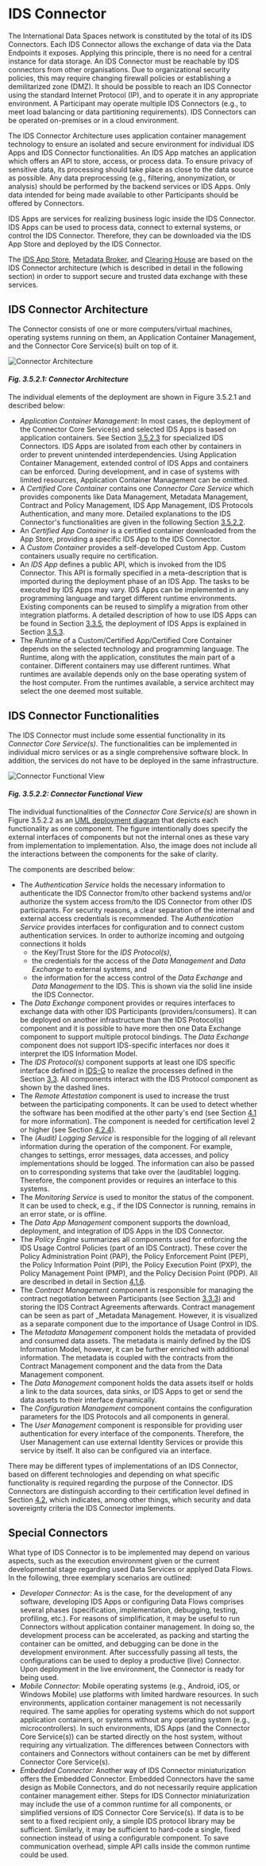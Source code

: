 # IDS Connector

The International Data Spaces network is constituted by the total of its IDS Connectors. Each IDS Connector allows the exchange of data via the Data Endpoints it exposes. Applying this principle, there is no need for a central instance for data storage. An IDS Connector must be reachable by IDS connectors from other organisations. Due to organizational security policies, this may require changing firewall policies or establishing a demilitarized zone (DMZ). It should be possible to reach an IDS Connector using the standard Internet Protocol (IP), and to operate it in any appropriate environment. A Participant may operate multiple IDS Connectors (e.g., to meet load balancing or data partitioning requirements). IDS Connectors can be operated on-premises or in a cloud environment. 

The IDS Connector Architecture uses application container management technology to ensure an isolated and secure environment for individual IDS Apps and IDS Connector functionalities. An IDS App matches an application which offers an API to store, access, or process data. To ensure privacy of sensitive data, its processing should take place as close to the data source as possible. Any data preprocessing (e.g., filtering, anonymization, or analysis) should be performed by the backend services or IDS Apps. Only data intended for being made available to other Participants should be offered by Connectors.

IDS Apps are services for realizing business logic inside the IDS Connector. IDS Apps can be used to process data, connect to external systems, or control the IDS Connector. Therefore, they can be downloaded via the IDS App Store and deployed by the IDS Connector.

The [IDS App Store](3_5_3_App_Store_and_Data_Apps.md), [Metadata Broker](3_5_4_Broker.md), and [Clearing House](3_5_5_Clearing_House.md) are based on the IDS Connector architecture (which is described in detail in the following section) in order to support secure and trusted data exchange with these services.

## IDS Connector Architecture

The Connector consists of one or more computers/virtual machines, operating systems running on them, an Application Container Management, and the Connector Core Service(s) built on top of it. 

![Connector Architecture](media/3.5.2.1_connector_architecture.png)
#### _Fig. 3.5.2.1: Connector Architecture_

The individual elements of the deployment are shown in Figure 3.5.2.1 and described below:
- _Application Container Management_: In most cases, the deployment of the Connector Core Service(s) and selected IDS Apps is based on application containers. See Section [3.5.2.3](#special-connectors) for specialized IDS Connectors. IDS Apps are isolated from each other by containers in order to prevent unintended interdependencies. Using Application Container Management, extended control of IDS Apps and containers can be enforced. During development, and in case of systems with limited resources, Application Container Management can be omitted.  
- A _Certified Core Container_ contains one _Connector Core Service_ which provides components like Data Management, Metadata Management, Contract and Policy Management, IDS App Management, IDS Protocols Authentication, and many more. Detailed explanations to the IDS Connector's functionalities are given in the following Section [3.5.2.2](#ids-connector-functions).
- An _Certified App Container_ is a certified container downloaded from the App Store, providing a specific IDS App to the IDS Connector.
- A _Custom Container_ provides a self-developed Custom App. Custom containers usually require no certification. 
- An _IDS App_ defines a public API, which is invoked from the IDS Connector. This API is formally specified in a meta-description that is imported during the deployment phase of an IDS App. The tasks to be executed by IDS Apps may vary. IDS Apps can be implemented in any programming language and target different runtime environments. Existing components can be reused to simplify a migration from other integration platforms. A detailed description of how to use IDS Apps can be found in Section [3.3.5](../../3_3_Process_Layer/3_3_5_Publishing_and_using_Data_Apps.md), the deployment of IDS Apps is explained in Section [3.5.3](3_5_3_App_Store_and_Data_Apps.md).
- The _Runtime_ of a Custom/Certified App/Certified Core Container depends on the selected technology and programming language. The Runtime, along with the application, constitutes the main part of a container. Different containers may use different runtimes. What runtimes are available depends only on the base operating system of the host computer. From the runtimes available, a service architect may select the one deemed most suitable.

## IDS Connector Functionalities

The IDS Connector must include some essential functionality in its _Connector Core Service(s)_. The functionalities can be implemented in individual micro services or as a single comprehensive software block. In addition, the services do not have to be deployed in the same infrastructure. 

![Connector Functional View](media/3.5.2.2_connector_functional_view.png)
#### _Fig. 3.5.2.2: Connector Functional View_

The individual functionalities of the _Connector Core Service(s)_ are shown in Figure 3.5.2.2 as an [UML deployment diagram](https://www.omg.org/spec/UML/2.5.1/) that depicts each functionality as one component. The figure intentionally does specify the external interfaces of components but not the internal ones as these vary from implementation to implementation. Also, the image does not include all the interactions between the components for the sake of clarity.

The components are described below:

- The _Authentication Service_ holds the necessary information to authenticate the IDS Connector from/to other backend systems and/or authorize the system access from/to the IDS Connector from other IDS participants. For security reasons, a clear separation of the internal and external access credentials is recommended. 
The _Authentication Service_ provides interfaces for configuration and to connect custom authentication services. In order to authorize incoming and outgoing connections it holds
	- the Key/Trust Store for the _IDS Protocol(s)_, 
	- the credentials for the access of the _Data Management_ and _Data Exchange_ to external systems, and 
	- the information for the access control of the _Data Exchange_ and _Data Management_ to the IDS.
This is shown via the solid line inside the IDS Connector. 
- The _Data Exchange_ component provides or requires interfaces to exchange data with other IDS Participants (providers/consumers). It can be deployed on another infrastructure than the IDS Protocol(s) component and it is possible to have more then one Data Exchange component to support multiple protocol bindings. The _Data Exchange_ component does not support IDS-specific interfaces nor does it interpret the IDS Information Model.
- The _IDS Protocol(s)_ component supports at least one IDS specific interface defined in [IDS-G](https://github.com/International-Data-Spaces-Association/IDS-G) to realize the processes defined in the Section [3.3](../../3_3_Process_Layer). All components interact with the IDS Protocol component as shown by the dashed lines.
- The _Remote Attestation_ component is used to increase the trust between the participating components. It can be used to detect whether the software has been modified at the other party's end (see Section [4.1](../../../4_Perspectives_of_the_Reference_Architecture_Model/4_1_Security_Perspective) for more information). The component is needed for certification level 2 or higher (see Section [4.2.4](../../../4_Perspectives_of_the_Reference_Architecture_Model/4_2_Certification_Perspective/4_2_4_Component_Certification.md)).
- The _(Audit) Logging Service_ is responsible for the logging of all relevant information during the operation of the component. For example, changes to settings, error messages, data accesses, and policy implementations should be logged. The information can also be passed on to corresponding systems that take over the (auditable) logging. Therefore, the component provides or requires an interface to this systems. 
- The _Monitoring Service_ is used to monitor the status of the component. It can be used to check, e.g., if the IDS Connector is running, remains in an error state, or is offline.
- The _Data App Management_ component supports the download, deployment, and integration of IDS Apps in the IDS Connector.
- The _Policy Engine_ summarizes all components used for enforcing the IDS Usage Control Policies (part of an IDS Contract). These cover the Policy Administration Point (PAP), the Policy Enforcement Point (PEP), the Policy Information Point (PIP), the Policy Execution Point (PXP), the Policy Management Point (PMP), and the Policy Decision Point (PDP). All are described in detail in Section [4.1.6](../../../4_Perspectives_of_the_Reference_Architecture_Model/4_1_Security_Perspective/4_1_6_Usage_Control.md).
- The _Contract Management_ component is responsible for managing the contract negotiation between Participants (see Section [3.3.3](../../3_Layers_of_the_Reference_Architecture_Model/3_3_Process_Layer/3_3_3_Contract_Negotiation.md)) and storing the IDS Contract Agreements afterwards. Contract management can be seen as part of _Metadata Management. However, it is visualized as a separate component due to the importance of Usage Control in IDS.
- The _Metadata Management_ component holds the metadata of provided and consumed data assets. The metadata is mainly defined by the IDS Information Model, however, it can be further enriched with additional information. The metadata is coupled with the contracts from the Contract Management component and the data from the Data Management component.
- The _Data Management_ component holds the data assets itself or holds a link to the data sources, data sinks, or IDS Apps to get or send the data assets to their interface dynamically. 
- The _Configuration Management_ component contains the configuration parameters for the IDS Protocols and all components in general.
- The _User Management_ component is responsible for providing user authentication for every interface of the components. Therefore, the User Management can use external Identity Services or provide this service by itself. It also can be configured via an interface.

There may be different types of implementations of an IDS Connector, based on different technologies and depending on what specific functionality is required regarding the purpose of the Connector. IDS Connectors are distinguish according to their certification level defined in Section [4.2](../../4_Perspectives_of_the_Reference_Architecture_Model/4_2_Certification_Perspective/), which indicates, among other things, which security and data sovereignty criteria the IDS Connector implements.

## Special Connectors

What type of IDS Connector is to be implemented may depend on various aspects, such as the execution environment given or the current developmental stage regarding used Data Services or applyed Data Flows. In the following, three exemplary scenarios are outlined:

- _Developer Connector:_
As is the case, for the development of any software, developing IDS Apps or configuring Data Flows comprises several phases (specification, implementation, debugging, testing, profiling, etc.). For reasons of simplification, it may be useful to run Connectors without application container management. In doing so, the development process can be accelerated, as packing and starting the container can be omitted, and debugging can be done in the development environment. After successfully passing all tests, the configurations can be used to deploy a productive (live) Connector. Upon deployment in the live environment, the Connector is ready for being used.
- _Mobile Connector:_
Mobile operating systems (e.g., Android, iOS, or Windows Mobile) use platforms with limited hardware resources. In such environments, application container management is not necessarily required. The same applies for operating systems which do not support application containers, or systems without any operating system (e.g., microcontrollers). In such environments, IDS Apps (and the Connector Core Service(s)) can be started directly on the host system, without requiring any virtualization. The differences between Connectors with containers and Connectors without containers can be met by different Connector Core Service(s).
- _Embedded Connector:_
Another way of IDS Connector miniaturization offers the Embedded Connector. Embedded Connectors have the same design as Mobile Connectors, and do not necessarily require application container management either. Steps for IDS Connector miniaturization may include the use of a common runtime for all components, or simplified versions of IDS Connector Core Service(s). If data is to be sent to a fixed recipient only, a simple IDS protocol library may be sufficient. Similarly, it may be sufficient to hard-code a single, fixed connection instead of using a configurable component. To save communication overhead, simple API calls inside the common runtime could be used.
